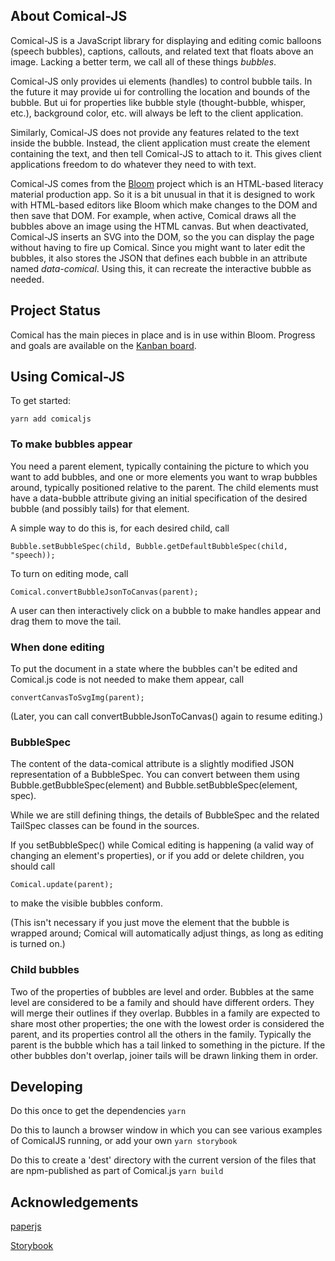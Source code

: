 ## About Comical-JS

Comical-JS is a JavaScript library for displaying and editing comic balloons (speech bubbles), captions, callouts, and related text that floats above an image. Lacking a better term, we call all of these things _bubbles_.

Comical-JS only provides ui elements (handles) to control bubble tails. In the future it may provide ui for controlling the location and bounds of the bubble. But ui for properties like bubble style (thought-bubble, whisper, etc.), background color, etc. will always be left to the client application.

Similarly, Comical-JS does not provide any features related to the text inside the bubble. Instead, the client application must create the element containing the text, and then tell Comical-JS to attach to it. This gives client applications freedom to do whatever they need to with text.

Comical-JS comes from the [Bloom](https://github.com/BloomBooks) project which is an HTML-based literacy material production app. So it is a bit unusual in that it is designed to work with HTML-based editors like Bloom which make changes to the DOM and then save that DOM. For example, when active, Comical draws all the bubbles above an image using the HTML canvas. But when deactivated, Comical-JS inserts an SVG into the DOM, so the you can display the page without having to fire up Comical. Since you might want to later edit the bubbles, it also stores the JSON that defines each bubble in an attribute named _data-comical_. Using this, it can recreate the interactive bubble as needed.

## Project Status

Comical has the main pieces in place and is in use within Bloom. Progress and goals are available on the [Kanban board](https://github.com/BloomBooks/comical-js/projects/1).

## Using Comical-JS

To get started:

`yarn add comicaljs`

### To make bubbles appear

You need a parent element, typically containing the picture to which you want to add bubbles, and one or more elements you want to wrap bubbles around, typically positioned relative to the parent. The child elements must have a data-bubble attribute giving an initial specification of the desired bubble (and possibly tails) for that element.

A simple way to do this is, for each desired child, call

`Bubble.setBubbleSpec(child, Bubble.getDefaultBubbleSpec(child, "speech));`

To turn on editing mode, call

`Comical.convertBubbleJsonToCanvas(parent);`

A user can then interactively click on a bubble to make handles appear and drag them to move the tail.

### When done editing

To put the document in a state where the bubbles can't be edited and Comical.js code is not needed to make them appear, call

`convertCanvasToSvgImg(parent);`

(Later, you can call convertBubbleJsonToCanvas() again to resume editing.)

### BubbleSpec

The content of the data-comical attribute is a slightly modified JSON representation of a BubbleSpec. You can convert between them using Bubble.getBubbleSpec(element) and Bubble.setBubbleSpec(element, spec).

While we are still defining things, the details of BubbleSpec and the related TailSpec classes can be found in the sources.

If you setBubbleSpec() while Comical editing is happening (a valid way of changing an element's properties), or if you add or delete children, you should call

`Comical.update(parent);`

to make the visible bubbles conform.

(This isn't necessary if you just move the element that the bubble is wrapped around; Comical will automatically adjust things, as long as editing is turned on.)

### Child bubbles

Two of the properties of bubbles are level and order. Bubbles at the same level are considered to be a family and should have different orders. They will merge their outlines if they overlap. Bubbles in a family are expected to share most other properties; the one with the lowest order is considered the parent, and its properties control all the others in the family. Typically the parent is the bubble which has a tail linked to something in the picture. If the other bubbles don't overlap, joiner tails will be drawn linking them in order.

## Developing

Do this once to get the dependencies
`yarn`

Do this to launch a browser window in which you can see various examples of ComicalJS running, or add your own
`yarn storybook`

Do this to create a 'dest' directory with the current version of the files that are npm-published as part of Comical.js
`yarn build`

## Acknowledgements

[paperjs](http://paperjs.org/)

[Storybook](https://storybook.js.org/)
